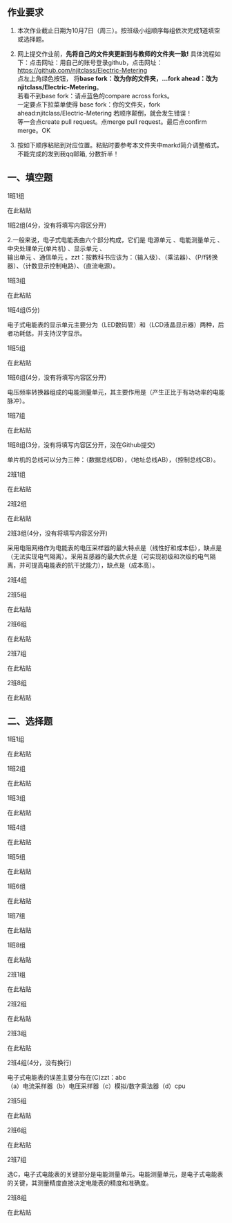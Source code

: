 ## 作业要求

1. 本次作业截止日期为10月7日（周三）。按班级小组顺序每组依次完成**1**道填空或选择题。  

2. 网上提交作业前，**先将自己的文件夹更新到与教师的文件夹一致!** 具体流程如下：点击网址：用自己的账号登录github，点击网址：https://github.com/njitclass/Electric-Metering  
点左上角绿色按钮，
将**base fork：改为你的文件夹，...fork ahead：改为njitclass/Electric-Metering**。   
若看不到base fork：请点蓝色的compare across forks。  
一定要点下拉菜单使得 base fork：你的文件夹，fork ahead:njitclass/Electric-Metering
若顺序颠倒，就会发生错误！  
等一会点create pull request。点merge pull request。最后点confirm merge。OK

3. 按如下顺序粘贴到对应位置。粘贴时要参考本文件夹中markd简介调整格式。不能完成的发到我qq邮箱, 分数折半！

## 一、填空题

1班1组

在此粘贴

1班2组(4分，没有将填写内容区分开)

2.一般来说，电子式电能表由六个部分构成，它们是 电源单元 、电能测量单元 、中央处理单元(单片机) 、显示单元 、  
输出单元 、通信单元 。zzt：按教科书应该为：（输入级）、（乘法器）、（P/f转换器）、（计数显示控制电路）、（直流电源）。   

1班3组

在此粘贴

1班4组(5分)

电子式电能表的显示单元主要分为（LED数码管）和（LCD液晶显示器）两种，后者功耗低，并支持汉字显示。

1班5组

在此粘贴

1班6组(4分，没有将填写内容区分开)

电压频率转换器组成的电能测量单元，其主要作用是（产生正比于有功功率的电能脉冲）。

1班7组

在此粘贴

1班8组(3分，没有将填写内容区分开，没在Github提交)

单片机的总线可以分为三种：（数据总线DB），（地址总线AB），（控制总线CB）。

2班1组

在此粘贴

2班2组

在此粘贴

2班3组(4分，没有将填写内容区分开)

采用电阻网络作为电能表的电压采样器的最大特点是（线性好和成本低），缺点是（无法实现电气隔离）。采用互感器的最大优点是（可实现初级和次级的电气隔离，并可提高电能表的抗干扰能力），缺点是（成本高）。

2班4组



2班5组

在此粘贴

2班6组

在此粘贴

2班7组

在此粘贴

2班8组

在此粘贴



## 二、选择题

1班1组

在此粘贴

1班2组

在此粘贴

1班3组

在此粘贴

1班4组

在此粘贴

1班5组

在此粘贴

1班6组

在此粘贴

1班7组

在此粘贴

1班8组

在此粘贴

2班1组

在此粘贴

2班2组

在此粘贴

2班3组

在此粘贴

2班4组(4分，没有换行)

电子式电能表的误差主要分布在(C)zzt：abc   
（a）电流采样器（b）电压采样器（c）模拟/数字乘法器（d）cpu

2班5组

在此粘贴

2班6组

在此粘贴

2班7组

选C，电子式电能表的关键部分是电能测量单元。电能测量单元，是电子式电能表的关键，其测量精度直接决定电能表的精度和准确度。

2班8组

在此粘贴

